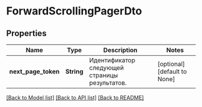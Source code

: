 # ForwardScrollingPagerDto

## Properties
Name | Type | Description | Notes
------------ | ------------- | ------------- | -------------
**next_page_token** | **String** | Идентификатор следующей страницы результатов. | [optional] [default to None]

[[Back to Model list]](../README.md#documentation-for-models) [[Back to API list]](../README.md#documentation-for-api-endpoints) [[Back to README]](../README.md)


